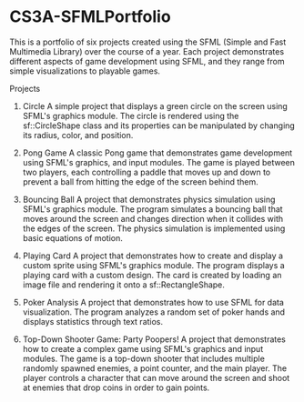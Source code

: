 # CS3A-SFMLPortfolio
This is a portfolio of six projects created using the SFML (Simple and Fast Multimedia Library) over the course of a year. Each project demonstrates different aspects of game development using SFML, and they range from simple visualizations to playable games.

Projects

1. Circle A simple project that displays a green circle on the screen using SFML's graphics module. The circle is rendered using the sf::CircleShape class and its properties can be manipulated by changing its radius, color, and position.

2. Pong Game A classic Pong game that demonstrates game development using SFML's graphics, and input modules. The game is played between two players, each controlling a paddle that moves up and down to prevent a ball from hitting the edge of the screen behind them.

3. Bouncing Ball A project that demonstrates physics simulation using SFML's graphics module. The program simulates a bouncing ball that moves around the screen and changes direction when it collides with the edges of the screen. The physics simulation is implemented using basic equations of motion.

4. Playing Card A project that demonstrates how to create and display a custom sprite using SFML's graphics module. The program displays a playing card with a custom design. The card is created by loading an image file and rendering it onto a sf::RectangleShape.

5. Poker Analysis A project that demonstrates how to use SFML for data visualization. The program analyzes a random set of poker hands and displays statistics through text ratios.

6. Top-Down Shooter Game: Party Poopers! A project that demonstrates how to create a complex game using SFML's graphics and input modules. The game is a top-down shooter that includes multiple randomly spawned enemies, a point counter, and the main player. The player controls a character that can move around the screen and shoot at enemies that drop coins in order to gain points.
